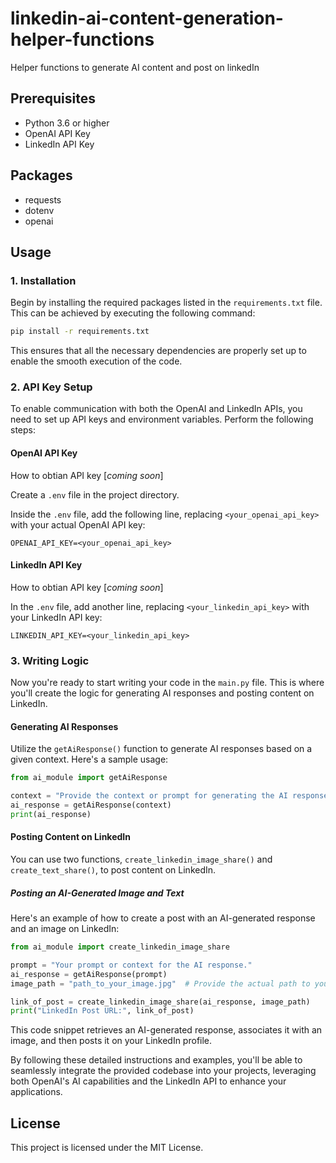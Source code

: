 # linkedin-ai-content-generation-helper-functions
Helper functions to generate AI content and post on linkedIn

## Prerequisites
* Python 3.6 or higher
* OpenAI API Key
* LinkedIn API Key

## Packages
* requests
* dotenv
* openai

## Usage

### 1. Installation

Begin by installing the required packages listed in the `requirements.txt` file. This can be achieved by executing the following command:

```bash
pip install -r requirements.txt
```

This ensures that all the necessary dependencies are properly set up to enable the smooth execution of the code.

### 2. API Key Setup

To enable communication with both the OpenAI and LinkedIn APIs, you need to set up API keys and environment variables. Perform the following steps:

#### OpenAI API Key

How to obtian API key [_coming soon_]

Create a `.env` file in the project directory.

Inside the `.env` file, add the following line, replacing `<your_openai_api_key>` with your actual OpenAI API key:

```plaintext
OPENAI_API_KEY=<your_openai_api_key>
```

#### LinkedIn API Key

How to obtian API key [_coming soon_]

In the `.env` file, add another line, replacing `<your_linkedin_api_key>` with your LinkedIn API key:

```plaintext
LINKEDIN_API_KEY=<your_linkedin_api_key>
```

### 3. Writing Logic

Now you're ready to start writing your code in the `main.py` file. This is where you'll create the logic for generating AI responses and posting content on LinkedIn.

#### Generating AI Responses

Utilize the `getAiResponse()` function to generate AI responses based on a given context. Here's a sample usage:

```python
from ai_module import getAiResponse

context = "Provide the context or prompt for generating the AI response."
ai_response = getAiResponse(context)
print(ai_response)
```

#### Posting Content on LinkedIn

You can use two functions, `create_linkedin_image_share()` and `create_text_share()`, to post content on LinkedIn.

##### Posting an AI-Generated Image and Text

Here's an example of how to create a post with an AI-generated response and an image on LinkedIn:

```python
from ai_module import create_linkedin_image_share

prompt = "Your prompt or context for the AI response."
ai_response = getAiResponse(prompt)
image_path = "path_to_your_image.jpg"  # Provide the actual path to your image

link_of_post = create_linkedin_image_share(ai_response, image_path)
print("LinkedIn Post URL:", link_of_post)
```

This code snippet retrieves an AI-generated response, associates it with an image, and then posts it on your LinkedIn profile.

By following these detailed instructions and examples, you'll be able to seamlessly integrate the provided codebase into your projects, leveraging both OpenAI's AI capabilities and the LinkedIn API to enhance your applications.

## License
This project is licensed under the MIT License.
